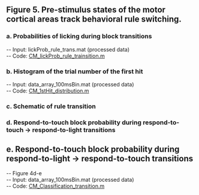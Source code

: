 ## Figure 5. Pre-stimulus states of the motor cortical areas track behavioral rule switching. 
### a. Probabilities of licking during block transitions
  -- Input: lickProb_rule_trans.mat (processed data)\
  -- Code:  [CM_lickProb_rule_trainsition.m](CM_lickProb_rule_trainsition.m)
### b.	Histogram of the trial number of the first hit
  -- Input: data_array_100msBin.mat (processed data)\
  -- Code: [CM_1stHit_distribution.m](CM_1stHit_distribution.m)
### c.	Schematic of rule transition
### d.	Respond-to-touch block probability during respond-to-touch -> respond-to-light transitions
## e.	Respond-to-touch block probability during respond-to-light -> respond-to-touch transitions
  -- Figure 4d-e\
  -- Input: data_array_100msBin.mat  (processed data)\
  -- Code:  [CM_Classification_transition.m](CM_Classification_transition.m)
